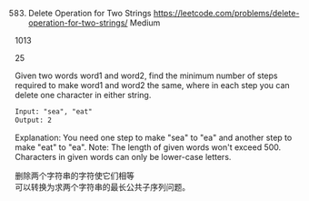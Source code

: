 583. Delete Operation for Two Strings
https://leetcode.com/problems/delete-operation-for-two-strings/
Medium

1013

25

Given two words word1 and word2, find the minimum number of steps required to make word1 and word2 the same, where in each step you can delete one character in either string.
```html
Input: "sea", "eat"
Output: 2
```
Explanation: You need one step to make "sea" to "ea" and another step to make "eat" to "ea".
Note:
The length of given words won't exceed 500.
Characters in given words can only be lower-case letters.



删除两个字符串的字符使它们相等  
可以转换为求两个字符串的最长公共子序列问题。  